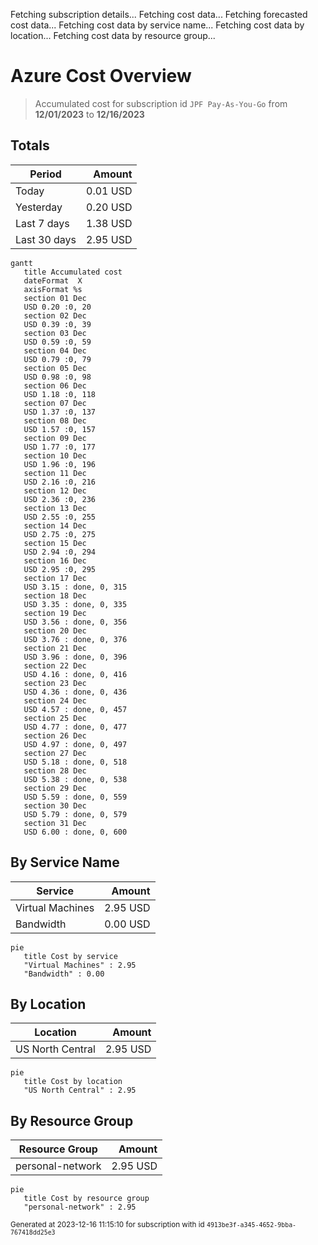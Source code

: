 Fetching subscription details...
Fetching cost data...
Fetching forecasted cost data...
Fetching cost data by service name...
Fetching cost data by location...
Fetching cost data by resource group...
# Azure Cost Overview

> Accumulated cost for subscription id `JPF Pay-As-You-Go` from **12/01/2023** to **12/16/2023**

## Totals

|Period|Amount|
|---|---:|
|Today|0.01 USD|
|Yesterday|0.20 USD|
|Last 7 days|1.38 USD|
|Last 30 days|2.95 USD|

```mermaid
gantt
   title Accumulated cost
   dateFormat  X
   axisFormat %s
   section 01 Dec
   USD 0.20 :0, 20
   section 02 Dec
   USD 0.39 :0, 39
   section 03 Dec
   USD 0.59 :0, 59
   section 04 Dec
   USD 0.79 :0, 79
   section 05 Dec
   USD 0.98 :0, 98
   section 06 Dec
   USD 1.18 :0, 118
   section 07 Dec
   USD 1.37 :0, 137
   section 08 Dec
   USD 1.57 :0, 157
   section 09 Dec
   USD 1.77 :0, 177
   section 10 Dec
   USD 1.96 :0, 196
   section 11 Dec
   USD 2.16 :0, 216
   section 12 Dec
   USD 2.36 :0, 236
   section 13 Dec
   USD 2.55 :0, 255
   section 14 Dec
   USD 2.75 :0, 275
   section 15 Dec
   USD 2.94 :0, 294
   section 16 Dec
   USD 2.95 :0, 295
   section 17 Dec
   USD 3.15 : done, 0, 315
   section 18 Dec
   USD 3.35 : done, 0, 335
   section 19 Dec
   USD 3.56 : done, 0, 356
   section 20 Dec
   USD 3.76 : done, 0, 376
   section 21 Dec
   USD 3.96 : done, 0, 396
   section 22 Dec
   USD 4.16 : done, 0, 416
   section 23 Dec
   USD 4.36 : done, 0, 436
   section 24 Dec
   USD 4.57 : done, 0, 457
   section 25 Dec
   USD 4.77 : done, 0, 477
   section 26 Dec
   USD 4.97 : done, 0, 497
   section 27 Dec
   USD 5.18 : done, 0, 518
   section 28 Dec
   USD 5.38 : done, 0, 538
   section 29 Dec
   USD 5.59 : done, 0, 559
   section 30 Dec
   USD 5.79 : done, 0, 579
   section 31 Dec
   USD 6.00 : done, 0, 600
```

## By Service Name

|Service|Amount|
|---|---:|
|Virtual Machines|2.95 USD|
|Bandwidth|0.00 USD|

```mermaid
pie
   title Cost by service
   "Virtual Machines" : 2.95
   "Bandwidth" : 0.00
```

## By Location

|Location|Amount|
|---|---:|
|US North Central|2.95 USD|

```mermaid
pie
   title Cost by location
   "US North Central" : 2.95
```

## By Resource Group

|Resource Group|Amount|
|---|---:|
|personal-network|2.95 USD|

```mermaid
pie
   title Cost by resource group
   "personal-network" : 2.95
```

<sup>Generated at 2023-12-16 11:15:10 for subscription with id `4913be3f-a345-4652-9bba-767418dd25e3`</sup>
